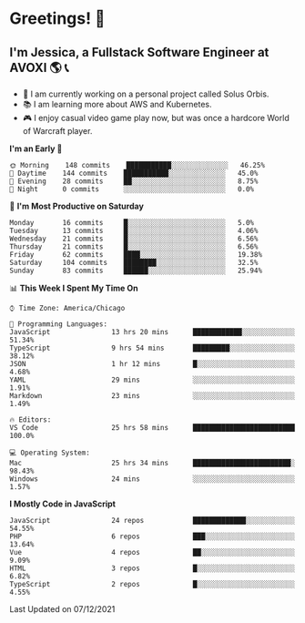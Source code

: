 # Greetings! 🧠

## I'm Jessica, a Fullstack Software Engineer at AVOXI 🌎 📞

- 🌟 I am currently working on a personal project called Solus Orbis.
- 📚 I am learning more about AWS and Kubernetes.
- 🎮 I enjoy casual video game play now, but was once a hardcore World of Warcraft player.

<!--START_SECTION:waka-->
**I'm an Early 🐤** 

```text
🌞 Morning    148 commits    ███████████░░░░░░░░░░░░░░   46.25% 
🌆 Daytime    144 commits    ███████████░░░░░░░░░░░░░░   45.0% 
🌃 Evening    28 commits     ██░░░░░░░░░░░░░░░░░░░░░░░   8.75% 
🌙 Night      0 commits      ░░░░░░░░░░░░░░░░░░░░░░░░░   0.0%

```
📅 **I'm Most Productive on Saturday** 

```text
Monday       16 commits     █░░░░░░░░░░░░░░░░░░░░░░░░   5.0% 
Tuesday      13 commits     █░░░░░░░░░░░░░░░░░░░░░░░░   4.06% 
Wednesday    21 commits     █░░░░░░░░░░░░░░░░░░░░░░░░   6.56% 
Thursday     21 commits     █░░░░░░░░░░░░░░░░░░░░░░░░   6.56% 
Friday       62 commits     ████░░░░░░░░░░░░░░░░░░░░░   19.38% 
Saturday     104 commits    ████████░░░░░░░░░░░░░░░░░   32.5% 
Sunday       83 commits     ██████░░░░░░░░░░░░░░░░░░░   25.94%

```


📊 **This Week I Spent My Time On** 

```text
⌚︎ Time Zone: America/Chicago

💬 Programming Languages: 
JavaScript               13 hrs 20 mins      ████████████░░░░░░░░░░░░░   51.34% 
TypeScript               9 hrs 54 mins       █████████░░░░░░░░░░░░░░░░   38.12% 
JSON                     1 hr 12 mins        █░░░░░░░░░░░░░░░░░░░░░░░░   4.68% 
YAML                     29 mins             ░░░░░░░░░░░░░░░░░░░░░░░░░   1.91% 
Markdown                 23 mins             ░░░░░░░░░░░░░░░░░░░░░░░░░   1.49%

🔥 Editors: 
VS Code                  25 hrs 58 mins      █████████████████████████   100.0%

💻 Operating System: 
Mac                      25 hrs 34 mins      ████████████████████████░   98.43% 
Windows                  24 mins             ░░░░░░░░░░░░░░░░░░░░░░░░░   1.57%

```

**I Mostly Code in JavaScript** 

```text
JavaScript               24 repos            █████████████░░░░░░░░░░░░   54.55% 
PHP                      6 repos             ███░░░░░░░░░░░░░░░░░░░░░░   13.64% 
Vue                      4 repos             ██░░░░░░░░░░░░░░░░░░░░░░░   9.09% 
HTML                     3 repos             █░░░░░░░░░░░░░░░░░░░░░░░░   6.82% 
TypeScript               2 repos             █░░░░░░░░░░░░░░░░░░░░░░░░   4.55%

```



 Last Updated on 07/12/2021
<!--END_SECTION:waka-->

<!--
**jessikuh/jessikuh** is a ✨ _special_ ✨ repository because its `README.md` (this file) appears on your GitHub profile.

Here are some ideas to get you started:

- 🔭 I’m currently working on ...
- 🌱 I’m currently learning ...
- 👯 I’m looking to collaborate on ...
- 🤔 I’m looking for help with ...
- 💬 Ask me about ...
- 📫 How to reach me: ...
- 😄 Pronouns: ...
- ⚡ Fun fact: ...
-->
